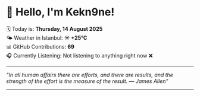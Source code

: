 # 👋 Hello, I'm Kekn9ne!

🗓️ Today is: **Thursday, 14 August 2025**  
🌤️ Weather in Istanbul: **☀️   +25°C**  
📊 GitHub Contributions: **69**  
🎧 Currently Listening: Not listening to anything right now ❌

---

_"In all human affairs there are efforts, and there are results, and the strength of the effort is the measure of the result. — *James Allen*"_

---
